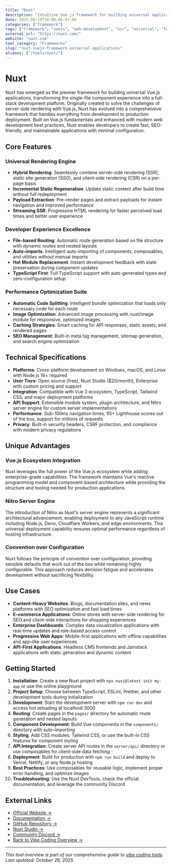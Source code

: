 ```yaml
---
title: "Nuxt"
description: "Intuitive Vue.js framework for building universal applications with server-side rendering, static site generation, and full-stack capabilities"
date: 2025-09-19T10:00:00-07:00
categories: ["framework"]
tags: ["framework", "vuejs", "web-development", "ssr", "universal", "full-stack"]
external_url: "https://nuxt.com/"
website: "nuxt.com"
tool_category: "Frameworks"
slug: "nuxt-vuejs-framework-universal-applications"
aliases: ["/tools/nuxt/"]
---
```


# Nuxt

Nuxt has emerged as the premier framework for building universal Vue.js applications, transforming the single-file component experience into a full-stack development platform. Originally created to solve the challenges of server-side rendering with Vue.js, Nuxt has evolved into a comprehensive framework that handles everything from development to production deployment. Built on Vue.js fundamentals and enhanced with modern web development best practices, Nuxt enables developers to create fast, SEO-friendly, and maintainable applications with minimal configuration.

## Core Features

### Universal Rendering Engine
- **Hybrid Rendering**: Seamlessly combine server-side rendering (SSR), static site generation (SSG), and client-side rendering (CSR) on a per-page basis
- **Incremental Static Regeneration**: Update static content after build time without full redeployment
- **Payload Extraction**: Pre-render pages and extract payloads for instant navigation and improved performance
- **Streaming SSR**: Progressive HTML rendering for faster perceived load times and better user experience

### Developer Experience Excellence
- **File-based Routing**: Automatic route generation based on file structure with dynamic routes and nested layouts
- **Auto-imports**: Intelligent auto-importing of components, composables, and utilities without manual imports
- **Hot Module Replacement**: Instant development feedback with state preservation during component updates
- **TypeScript First**: Full TypeScript support with auto-generated types and zero-configuration setup

### Performance Optimization Suite
- **Automatic Code Splitting**: Intelligent bundle optimization that loads only necessary code for each route
- **Image Optimization**: Advanced image processing with nuxt/image module for responsive, optimized images
- **Caching Strategies**: Smart caching for API responses, static assets, and rendered pages
- **SEO Management**: Built-in meta tag management, sitemap generation, and search engine optimization

## Technical Specifications

- **Platforms**: Cross-platform development on Windows, macOS, and Linux with Node.js 16+ required
- **User Tiers**: Open source (free), Nuxt Studio ($20/month), Enterprise with custom pricing and support
- **Integration**: Compatible with Vue 3 ecosystem, TypeScript, Tailwind CSS, and major deployment platforms
- **API Support**: Extensible module system, plugin architecture, and Nitro server engine for custom server implementations
- **Performance**: Sub-100ms navigation times, 95+ Lighthouse scores out of the box, support for millions of requests
- **Privacy**: Built-in security headers, CSRF protection, and compliance with modern privacy regulations

## Unique Advantages

### Vue.js Ecosystem Integration
Nuxt leverages the full power of the Vue.js ecosystem while adding enterprise-grade capabilities. The framework maintains Vue's reactive programming model and component-based architecture while providing the structure and tooling needed for production applications.

### Nitro Server Engine
The introduction of Nitro as Nuxt's server engine represents a significant architectural advancement, enabling deployment to any JavaScript runtime including Node.js, Deno, Cloudflare Workers, and edge environments. This universal deployment capability ensures optimal performance regardless of hosting infrastructure.

### Convention over Configuration
Nuxt follows the principle of convention over configuration, providing sensible defaults that work out of the box while remaining highly configurable. This approach reduces decision fatigue and accelerates development without sacrificing flexibility.

## Use Cases

- **Content-Heavy Websites**: Blogs, documentation sites, and news platforms with SEO optimization and fast load times
- **E-commerce Applications**: Online stores with server-side rendering for SEO and client-side interactions for shopping experiences
- **Enterprise Dashboards**: Complex data visualization applications with real-time updates and role-based access control
- **Progressive Web Apps**: Mobile-first applications with offline capabilities and app-like user experiences
- **API-First Applications**: Headless CMS frontends and Jamstack applications with static generation and dynamic content

## Getting Started

1. **Installation**: Create a new Nuxt project with `npx nuxi@latest init my-app` or use the online playground
2. **Project Setup**: Choose between TypeScript, ESLint, Prettier, and other development tools during initialization
3. **Development**: Start the development server with `npm run dev` and access hot reloading at localhost:3000
4. **Routing**: Create pages in the `pages/` directory for automatic route generation and nested layouts
5. **Component Development**: Build Vue components in the `components/` directory with auto-importing
6. **Styling**: Add CSS modules, Tailwind CSS, or use the built-in CSS features for component styling
7. **API Integration**: Create server API routes in the `server/api/` directory or use composables for client-side data fetching
8. **Deployment**: Build for production with `npm run build` and deploy to Vercel, Netlify, or any Node.js hosting
9. **Best Practices**: Use composables for reusable logic, implement proper error handling, and optimize images
10. **Troubleshooting**: Use the Nuxt DevTools, check the official documentation, and leverage the community Discord

## External Links

- [Official Website →](https://nuxt.com/)
- [Documentation →](https://nuxt.com/docs)
- [GitHub Repository →](https://github.com/nuxt/nuxt)
- [Nuxt Studio →](https://nuxt.studio)
- [Community Discord →](https://discord.nuxt.com)
- [Back to Vibe Coding Overview →](/blog/posts/vibe-coding-revolution/)

---

*This tool overview is part of our comprehensive guide to [vibe coding tools](/blog/posts/vibe-coding-revolution/). Last updated: October 26, 2025.*
